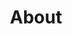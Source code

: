 ---
title: About
description: >-
   Learn more about Polaris National Security, Our Focus, Our Mission, and Meet Our Team
banner_title: What we are Fighting For
banner_tagline: POLARIS wants an America that leads, an America that is strong, and <strong>an America that wins.</strong>
banner_image: /img/banner_about.jpg
sitemap:
  priority: 1
id: page-about
sections: "about"
---